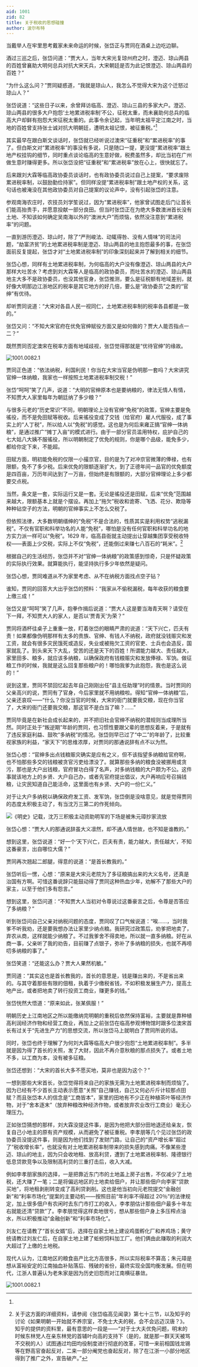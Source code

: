 ```yaml
---
aid: 1001
zid: 82
title: 关于税收的思想碰撞
author: 波尔布特
---
```


当戴举人在牢里思考戴家未来命运的时候，张岱正与贾同在酒桌上边吃边聊。

酒过三巡之后，张岱问道：“贾大人，当年大宋光复琼州府之时，澄迈、琼山两县的百姓曾襄助大明何总兵对抗大宋天兵，大宋朝廷是否为此记恨澄迈、琼山两县的百姓？”

“为什么这么问？”贾同疑惑道，“我就是琼山人，我怎么不觉得大宋为这个迁怒过琼山人？”

张岱说道：“这些日子以来，余曾拜访临高、澄迈、琼山三县的多家大户。澄迈、琼山两县的很多大户抱怨‘土地累进税率制’不公，征税太重，而未襄助何总兵的临高大户却鲜有抱怨大宋征税太重的。此事令余记起，当年明太祖平定江南之时，当地的百姓曾支持张士诚对抗大明朝廷，遭明太祖记恨，被征重税。”[^注1]

其实最早在跟白斯文谈话时，张岱就已经听说过澳宋“征重税”和“累进税率”的事了。但白斯文对“累进税率”的事没有多说，只是随口一提，更没提“累进税率”跟土地产权挂钩的细节，同时重点谈论临高的生意好做，税费虽然多，却比当初在广州做生意时赚得更多。所以张岱没把“征重税”和“累进税率”放在心上，很快就忘了。

后来跟刘大霖等临高政协委员谈话时，也有政协委员说过自己上提案，“要求废除累进税率制，以鼓励勤俭持家”。但同样没提“累进税率制”跟土地产权的关系，这句话也被淹没在其他政协委员对自己提案的议论声中，没有引起张岱的注意。

参观南海农庄时，农技员刘学笙说过，因为“累进税率”，他家曾试图走后门让首长们能高抬贵手，并愿意投献一部分良田。但当时张岱正在为绝大多数澳洲首长没有土地、不知该如何确定吴南海以外的“澳洲大户”而烦恼，依然没注意到“累进税率”的问题。

一直到游历澄迈、琼山时，除了“严刑峻法、动辄得咎、没有人情味”的司法问题，“劫富济贫”的土地累进税率制是澄迈、琼山两县的地主抱怨最多的事，在张岱面前反复提起，张岱才对“土地累进税率制”的印象深刻起来并了解到相关的细节。

张岱心想，同样有土地累进税率制，为何临高的大户没有像澄迈、琼山两县的大户那样大吐苦水？考虑到刘大霖等人是临高的政协委员，而吐苦水的澄迈、琼山两县地主大多不是政协委员，也没其他官身，张岱推测，要么是征税额有地域差别，就好像大明那边江浙地区的税率是其它地方的好几倍，要么是“政协委员”之类的“官绅”有优待。

却听贾同说道：“大宋对各县人民一视同仁，土地累进税率制的税率各县都是一致的。”

张岱又问：“不知大宋官府在优免官绅赋役方面又是如何做的？贾大人能否指点一二？”

既然贾同否定澳宋在税率方面有地域歧视，张岱觉得那就是“优待官绅”的缘故。

![1001.0082.1](/1001/0082/1.webp)

贾同正色道：“依法纳税，利国利民！你当在大宋当官是伪明那一套吗？大宋讲究官绅一体纳粮，我家也一样按照土地累进税率制交税！”

张岱“呵呵”笑了几声，说道：“大明的官绅原本也是要纳粮的，律法无情人有情，不知贾大人家里每年为朝廷纳了多少粮？”

与很多元老的“历史常识”不同，明朝理论上没有官绅“免税”的政策，官绅主要是免徭役，而不是免田赋等税收。后来徭役变成了交钱（给官府）雇人代服役，成了事实上的“人丁税”，所以给人以“免税”的感觉。这也是为何后来雍正搞“官绅一体纳粮”，是通过推广“摊丁入亩”的模式进行。由于一部分官员滥用特权，庇护自己的七大姑八大姨不服徭役，所以明朝制定了优免的规则，你是哪个品级，能免多少，都给你定下来，不能超。

田赋方面，明初能免税的仅限一小撮京官，目的是为了对冲京官微薄的俸禄，也有限额，免不了多少税。后来优免的限额逐渐扩大，到了正德年间一品官的优免额度是四百亩，万历年间达到了一万亩，但始终是有限额的，大部分官绅理论上多少都要交点税。

当然，条文是一套，实际运行又是一套。无论是徭役还是田赋，后来“优免”范围越来越大，限额基本上就是个摆设。再加上“拖欠”税收和诡寄、飞洒、花分、欺隐等种种钻空子的方法，明朝的官绅事实上不怎么交税了。

但依照法律，大多数明朝缙绅的“免税”不是合法的，性质其实是利用权势“逃税漏税”。不仅有官职和科举功名的人能“免税”，哪怕是没有任何官职和科举功名的地方实力派一样可以“免税”。1629 年，临高县衙就主动提出让穿越集团享受税收特权——表面上少交税，实际上不仅“免税”，还能倒过来赚七八百石的“耗米”。[^注2]

根据自己的生活经历，张岱并不对“官绅一体纳粮”的政策感到惊奇，只是怀疑政策的实际执行效果。就算能执行，能坚持执行多少年依然是疑问。

张岱心想，贾同难道从不为家里考虑、从不在纳税方面找点空子钻？

谁知，贾同的回答大大出乎张岱的预料：“我家从不偷税漏税，每年收获的粮食要上缴三成！”

张岱又是“呵呵”笑了几声，抱拳作揖后说道：“贾大人这是要当海青天啊？请受在下一拜，不知贾大人的家人，是否以‘贾青天’为荣？”

贾同将酒杯往桌子上重重一放，盯着张岱的眼睛严肃的说道：“天下兴亡，匹夫有责！如果都像伪明那样有太多的贵族、官绅、有钱人不纳税，政府就没钱赈灾和发工资，就会有很多灾民饿死或造反，失业或被拖欠工资的官吏、士兵也会造反，国家就乱了。到头来天下大乱，受苦的还是天下的百姓！所谓能力越大、责任越大，家里田多、粮多，就应该多纳粮，以确保政府有钱粮赈灾和发放俸禄、军饷。做征粮工作的时候，我就是这么回复那些粮户的！哪怕我爹为此抱怨，我也是这么说的！”

说到这里，贾同不禁回忆起去年自己刚刚出任“县主任助理”时的情景。当时贾同的父亲高兴的说，贾同有了官身，今后家里就不用纳粮啦。得知“官绅一体纳粮”后，父亲还哀叹——“什么？你没当官的时候，大宋的衙门就要我交粮，现在你当官了，大宋的衙门还要我交粮，那这官不是白当了嘛？……”

贾同毕竟是在新社会成长起来的，并不把旧社会官绅不纳税的潜规则当成理所当然。同时正处于“叛逆期”年龄的贾同，也习惯性要跟父辈的思想反着来，于是就有了违反家庭利益、鼓吹“多纳税”的情况。张岱则早已过了“中二”的年龄了，比较重视家族的利益，“家天下”的思维浓厚，对贾同的那通说辞有点不以为然。

张岱心想：“官绅多出点钱粮赈灾确实是应有之义，但不该指望多纳粮给官府啊，也不怕那些多交的钱粮被贪官污吏给漂没了。就算那些多纳的粮食没被挪用或贪污，那也是大户出钱粮，官府冒功白得了名声，对多纳钱粮的大户颇为不公。这件事就该地方上的乡贤、大户自己办，或者先官府提出倡议，大户再响应号召捐钱粮，让灾民知道自己能活命，这里面也有乡贤、大户的一份仁义。”

对于让大户多纳税以确保政府发工资、发军饷，张岱倒是没啥意见，就是觉得贾同的态度太积极主动了，有当沈万三第二的作死倾向。

![《明史》记载，沈万三积极主动资助明军的下场是被朱元璋抄家流放](/1001/0082/2.webp)

张岱心想：“贾大人的那通说辞虽大义凛然，却不通人情世故，也不知是谁教的。”

想到这里，张岱说道：“好一个‘天下兴亡，匹夫有责，能力越大，责任越大’，不知这番豪言，出自哪位大儒？”

贾同再次翘起二郎腿，得意的说道：“是首长教我的。”

张岱听后一愣，心想：“原来是大宋元老院为了多征粮搞出来的大义名号，还真是治国有方啊。可惜这番说辞只能鼓动得了贾同这种热血少年，劝解不了那些大户的家主，以至于他们多有怨言。”

想到这里，张岱问道：“不知贾大人当初对令尊说过这番豪言之后，令尊是否答应了多纳粮？”

听到张岱问自己父亲对纳税问题的态度，贾同叹了口气候说道：“唉……，当时我爹不听我劝，还是要我想办法让家里少纳点粮。我研究过政策后，劝爹把地卖了，弃农从商，这样就能少纳粮了。不过我爹舍不得卖地，所以就一直多纳粮。好在从商一事，父亲听了我的劝告，目前赚了点银子，弥补了多纳粮的损失，也就不再唠叨多纳粮的事了。”

张岱笑道：“还能这么办？贾大人果然机敏。”

贾同道：“其实这也是首长教我的，首长的意思是，钱是赚出来的，不是省出来的。与其守着那些有限的佃租，执着于少缴税省钱，不如积极发展生产力，提高土地产出，或者把地卖了转行投资工商业，赚更多的钱。”

张岱恍然大悟道：“原来如此，张某佩服！”

明朝历史上江南地区之所以能缴纳完明朝的重税后依然保持富裕，主要就是靠种植高利润经济作物和经营工商业，再加上之前张岱在临高参观博物馆时跟多位澳宋首长有过关于“先进生产力”的思想交流，所以张岱马上就明白了贾同所说的话。

同时，张岱也终于理解了为何刘大霖等临高大户很少抱怨“土地累进税率制”。多半就是因为得了首长的关照，发了大财，因此不再介意秋粮的那点损失了。或者土地不多，以工商为本，没有被多征粮。

张岱还想到：“大宋的首长大多不愿买地，莫非也是因为这个？”

一想到那些大宋首长，张岱觉得将来自己的家族无需为土地累进税率制而烦恼了。因为已经有不少首长主动表示愿意“关照”自己赚钱，自己又何必斤斤计较那点田赋？而且张岱本人的信念是“工商皆本”，家里的田地有不少正在种植茶叶等经济作物，对于“舍本逐末”（放弃种粮改种经济作物，或者放弃农业改行工商业）毫无心理压力。

正如张岱猜想的那样，刘大霖没提这件事，是因为他把大部分田地退还给亲友，恢复自己小地主的原有资产规模，从而避免了被征重税。李孝朋等几个见过张岱的政协委员没提这件事，则是因为他们找到了发财门路，让自己的“资产增长率”超过了“税收增长率”，也就没有对土地累进税率制带来的损失感到肉痛。不像某些澄迈、琼山的地主，因为只会收地租、放高利贷，遭到了土地累进税率制、隆德银行低息贷款竞争以及限制高利贷的三重打击后，收入大减。

例如李孝朋家族的选择，一是把靠近东门市的土地盖上房子出售，不仅减少了土地税，还大赚了一笔；二是将偏远地区的土地卖给佃户，并让那些佃户向李家“贷款买地”，将地租剥削转变成了高利贷剥削。这也是他当初向元老院提交“金融创新”和“利率市场化”提案的主要动机——按照目前“年利率不得超过 20％”的法律规定，加上很多佃户有农闲时去东门市打工的收入，李孝朋估计那些佃户最多十年左右就能还清“贷款”了。李孝朋觉得这样卖地很亏，想从那些佃户身上多压榨点油水，所以积极推动“金融创新”和“利率市场化”。

刘友仁在请教了“首长女婿”后，选择在自家土地上建设鸡蛋孵化厂和养鸡场；黄守统请教过刘友仁后，在自家土地上建了蚯蚓饲料加工厂。他们俩由此赚取的利润大大超过了上缴的土地税。

[^注1]:
  现代人认为，江南地区的粮食亩产比北方高很多，所以实际税率不算高；朱元璋是想从富裕安定的江南抽血补贴落后、残破的省份，最终实现全国均衡发展。但在明代，江浙人普遍认为老朱家是因为历史旧怨而对江南横征暴敛。

  ![1001.0082.1](/1001/0082/3.webp)

[^注2]: 关于这方面的详细资料，请参阅《张岱临高见闻录》第七十三节，以及知乎的讨论《如果明朝一开始就不养宗室，不免士大夫的税，会不会远迈汉唐？》。知乎的提供的资料里，最有意思的一段是——“对于士大夫优免问题，明末的时候东林党人在亲东林党的首辅叶向高的支持下（是的，就是那一群天天被骂不交税的人）试图通过均田均役制度进行彻底的改革，可惜一来前相国钱龙锡等在野高官奋起反对，二来一部分阉党也奋起反对，除了在江浙一小部分地区得到了推广之外，宣告破产。”
